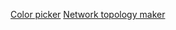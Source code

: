 [Color picker](https://redketchup.io/color-picker)
[Network topology maker](https://app.diagrams.net/)
